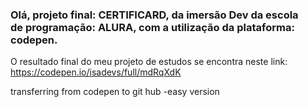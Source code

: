 <h3>Olá, projeto final: CERTIFICARD, da imersão Dev da escola<br>
de programação: ALURA, com a utilização da plataforma: codepen.</h3>

O resultado final do meu projeto de estudos se encontra neste link:
https://codepen.io/isadevs/full/mdRqXdK

transferring from codepen to git hub -easy version

